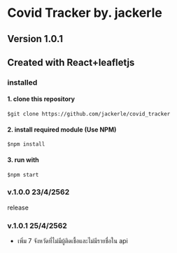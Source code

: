 # Covid Tracker by. jackerle
## Version 1.0.1
## Created with React+leafletjs

### installed
#### 1. clone this repository
``` 
$git clone https://github.com/jackerle/covid_tracker
```

#### 2. install required module (Use NPM)
```
$npm install 
```

#### 3. run with
```
$npm start
```

### v.1.0.0 23/4/2562
release     

### v.1.0.1 25/4/2562
- เพิ่ม 7 จังหวัดที่ไม่มีผู้ติดเชื้อและไม่มีรายชื่อใน api    